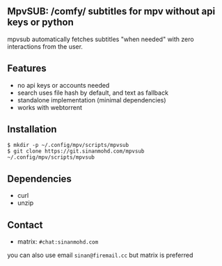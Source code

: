 **MpvSUB: /comfy/ subtitles for mpv without api keys or python**
----------------------------------------------------------------

mpvsub automatically fetches subtitles "when needed" with zero interactions
from the user.

Features
--------

* no api keys or accounts needed
* search uses file hash by default, and text as fallback
* standalone implementation (minimal dependencies)
* works with webtorrent

Installation
------------

    $ mkdir -p ~/.config/mpv/scripts/mpvsub
    $ git clone https://git.sinanmohd.com/mpvsub ~/.config/mpv/scripts/mpvsub

Dependencies
------------

* curl
* unzip

Contact
-------

* matrix: `#chat:sinanmohd.com`

you can also use email `sinan@firemail.cc` but matrix is preferred
